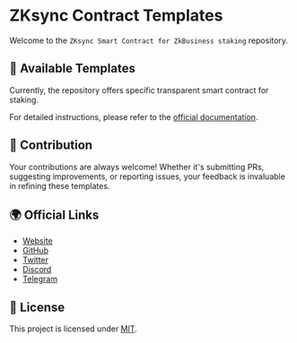 # ZKsync Contract Templates

Welcome to the `ZKsync Smart Contract for ZkBusiness staking` repository.

## 📁 Available Templates

Currently, the repository offers specific transparent smart contract for staking.

For detailed instructions, please refer to the [official documentation](https://docs.zkbusiness.org).

## 🤝 Contribution

Your contributions are always welcome! Whether it's submitting PRs, suggesting improvements, or reporting issues, your feedback is invaluable in refining these templates.

## 🌍 Official Links

- [Website](https://zkbusiness.org/)
- [GitHub](https://github.com/zkbusiness)
- [Twitter](https://twitter.com/zkbusinessland)
- [Discord](https://discord.com/invite/sHH4RZes)
- [Telegram](https://t.me/zkBusinessOffcial)

## 📜 License

This project is licensed under [MIT](./LICENSE-MIT).
